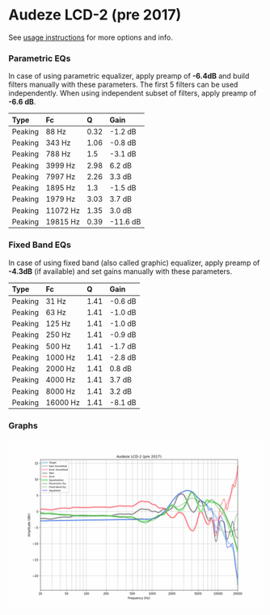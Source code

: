 # Audeze LCD-2 (pre 2017)
See [usage instructions](https://github.com/jaakkopasanen/AutoEq#usage) for more options and info.

### Parametric EQs
In case of using parametric equalizer, apply preamp of **-6.4dB** and build filters manually
with these parameters. The first 5 filters can be used independently.
When using independent subset of filters, apply preamp of **-6.6 dB**.

| Type    | Fc       |    Q | Gain     |
|:--------|:---------|:-----|:---------|
| Peaking | 88 Hz    | 0.32 | -1.2 dB  |
| Peaking | 343 Hz   | 1.06 | -0.8 dB  |
| Peaking | 788 Hz   | 1.5  | -3.1 dB  |
| Peaking | 3999 Hz  | 2.98 | 6.2 dB   |
| Peaking | 7997 Hz  | 2.26 | 3.3 dB   |
| Peaking | 1895 Hz  | 1.3  | -1.5 dB  |
| Peaking | 1979 Hz  | 3.03 | 3.7 dB   |
| Peaking | 11072 Hz | 1.35 | 3.0 dB   |
| Peaking | 19815 Hz | 0.39 | -11.6 dB |

### Fixed Band EQs
In case of using fixed band (also called graphic) equalizer, apply preamp of **-4.3dB**
(if available) and set gains manually with these parameters.

| Type    | Fc       |    Q | Gain    |
|:--------|:---------|:-----|:--------|
| Peaking | 31 Hz    | 1.41 | -0.6 dB |
| Peaking | 63 Hz    | 1.41 | -1.0 dB |
| Peaking | 125 Hz   | 1.41 | -1.0 dB |
| Peaking | 250 Hz   | 1.41 | -0.9 dB |
| Peaking | 500 Hz   | 1.41 | -1.7 dB |
| Peaking | 1000 Hz  | 1.41 | -2.8 dB |
| Peaking | 2000 Hz  | 1.41 | 0.8 dB  |
| Peaking | 4000 Hz  | 1.41 | 3.7 dB  |
| Peaking | 8000 Hz  | 1.41 | 3.2 dB  |
| Peaking | 16000 Hz | 1.41 | -8.1 dB |

### Graphs
![](./Audeze%20LCD-2%20(pre%202017).png)
